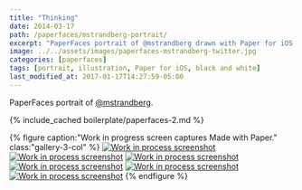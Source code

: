 ```yaml
---
title: "Thinking"
date: 2014-03-17
path: /paperfaces/mstrandberg-portrait/
excerpt: "PaperFaces portrait of @mstrandberg drawn with Paper for iOS on an iPad."
image: ../../assets/images/paperfaces-mstrandberg-twitter.jpg
categories: [paperfaces]
tags: [portrait, illustration, Paper for iOS, black and white]
last_modified_at: 2017-01-17T14:27:59-05:00
---
```


PaperFaces portrait of [@mstrandberg](https://twitter.com/mstrandberg).

{% include_cached boilerplate/paperfaces-2.md %}

{% figure caption:"Work in progress screen captures Made with Paper." class:"gallery-3-col" %}
[![Work in process screenshot](../../assets/images/paperfaces-mstrandberg-process-1-600.jpg)](../../assets/images/paperfaces-mstrandberg-process-1-lg.jpg)
[![Work in process screenshot](../../assets/images/paperfaces-mstrandberg-process-2-600.jpg)](../../assets/images/paperfaces-mstrandberg-process-2-lg.jpg)
[![Work in process screenshot](../../assets/images/paperfaces-mstrandberg-process-3-600.jpg)](../../assets/images/paperfaces-mstrandberg-process-3-lg.jpg)
[![Work in process screenshot](../../assets/images/paperfaces-mstrandberg-process-4-600.jpg)](../../assets/images/paperfaces-mstrandberg-process-4-lg.jpg)
[![Work in process screenshot](../../assets/images/paperfaces-mstrandberg-process-5-600.jpg)](../../assets/images/paperfaces-mstrandberg-process-5-lg.jpg)
[![Work in process screenshot](../../assets/images/paperfaces-mstrandberg-process-6-600.jpg)](../../assets/images/paperfaces-mstrandberg-process-6-lg.jpg)
{% endfigure %}
